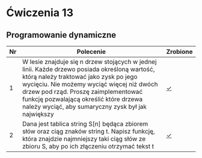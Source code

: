 # Ćwiczenia 13

## Programowanie dynamiczne

| Nr| Polecenie |Zrobione |
|--|--|--|
|1 | W lesie znajduje się n drzew stojących w jednej linii. Każde drzewo posiada określoną wartość, którą należy traktować jako zysk po jego wycięciu. Nie możemy wyciąć więcej niż dwóch drzew pod rząd. Proszę zaimplementować funkcję pozwalającą określić które drzewa należy wyciąć, aby sumaryczny zysk był jak największy|[✓](../lab13/01.cpp "zad 1")|
|2 | Dana jest tablica string S[n] będąca zbiorem słów oraz ciąg znaków string t. Napisz funkcję, która znajdzie najmniejszy taki ciąg słów ze zbioru S, aby po ich złączeniu otrzymać tekst t|[✓](../lab13/02.cpp "zad 2")|